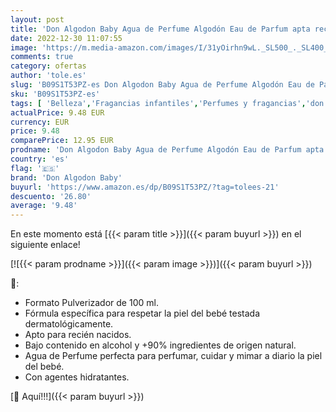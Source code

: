 ```yaml
---
layout: post
title: 'Don Algodon Baby Agua de Perfume Algodón Eau de Parfum apta recién nacidos  93% natural  vegana  con agentes hidratantes .1ud  100 ml'
date: 2022-12-30 11:07:55
image: 'https://m.media-amazon.com/images/I/31yOirhn9wL._SL500_._SL400_.jpg'
comments: true
category: ofertas
author: 'tole.es'
slug: 'B09S1T53PZ-es Don Algodon Baby Agua de Perfume Algodón Eau de Parfum...'
sku: 'B09S1T53PZ-es'
tags: [ 'Belleza','Fragancias infantiles','Perfumes y fragancias','don algodon baby','nacido','recién','🇪🇸', ]
actualPrice: 9.48 EUR
currency: EUR
price: 9.48
comparePrice: 12.95 EUR
prodname: 'Don Algodon Baby Agua de Perfume Algodón Eau de Parfum apta recién nacidos  93% natural  vegana  con agentes hidratantes .1ud  100 ml'
country: 'es'
flag: '🇪🇸'
brand: 'Don Algodon Baby'
buyurl: 'https://www.amazon.es/dp/B09S1T53PZ/?tag=tolees-21'
descuento: '26.80'
average: '9.48'
---
```


En este momento está [{{< param title >}}]({{< param buyurl >}}) en el siguiente enlace!

[![{{< param prodname >}}]({{< param image >}})]({{< param buyurl >}})

🔎:

- Formato Pulverizador de 100 ml.
- Fórmula específica para respetar la piel del bebé testada dermatológicamente.
- Apto para recién nacidos.
- Bajo contenido en alcohol y +90% ingredientes de origen natural.
- Agua de Perfume perfecta para perfumar, cuidar y mimar a diario la piel del bebé.
- Con agentes hidratantes.

[🛒 Aquí!!!]({{< param buyurl >}})
